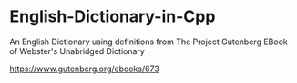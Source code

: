 # English-Dictionary-in-Cpp
An English Dictionary using definitions from The Project Gutenberg EBook of Webster's Unabridged Dictionary

https://www.gutenberg.org/ebooks/673
